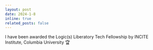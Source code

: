 ```yaml
---
layout: post
date: 2024-1-8
inline: true
related_posts: false
---
```


I have been awarded the Logic(s) Liberatory Tech Fellowship by INCITE Institute, Columbia University 🏆